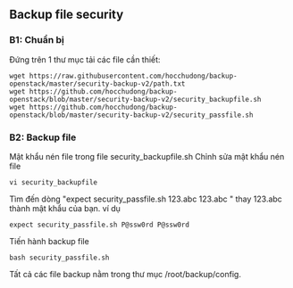 ## Backup file security
### B1: Chuẩn bị
Đứng trên 1 thư mục tải các file cần thiết:

    wget https://raw.githubusercontent.com/hocchudong/backup-openstack/master/security-backup-v2/path.txt
    wget https://github.com/hocchudong/backup-openstack/blob/master/security-backup-v2/security_backupfile.sh
    wget https://github.com/hocchudong/backup-openstack/blob/master/security-backup-v2/security_passfile.sh
    
### B2: Backup file
 Mật khẩu nén file trong file security_backupfile.sh
Chỉnh sửa mật khẩu nén file

    vi security_backupfile

Tìm đến dòng "expect security_passfile.sh 123.abc 123.abc " thay 123.abc thành mật khẩu của bạn. ví dụ

    expect security_passfile.sh P@ssw0rd P@ssw0rd
    
Tiến hành backup file

    bash security_passfile.sh

Tất cả các file backup nằm trong thư mục /root/backup/config.
    
